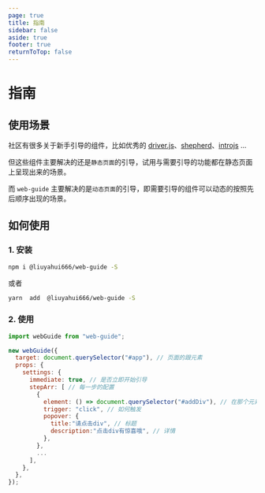 ```yaml
---
page: true
title: 指南
sidebar: false
aside: true
footer: true
returnToTop: false
---
```


# 指南

## 使用场景

社区有很多关于新手引导的组件，比如优秀的 [driver.js](https://github.com/kamranahmedse/driver.js)、[shepherd](https://github.com/shipshapecode/shepherd)、[introjs](https://introjs.com/) ...

但这些组件主要解决的还是`静态页面`的引导，试用与需要引导的功能都在静态页面上呈现出来的场景。

而 `web-guide` 主要解决的是`动态页面`的引导，即需要引导的组件可以动态的按照先后顺序出现的场景。

## 如何使用

### 1. 安装

```sh
npm i @liuyahui666/web-guide -S
```

或者

```sh
yarn  add  @liuyahui666/web-guide -S

```

### 2. 使用

```js
import webGuide from "web-guide";

new webGuide({
  target: document.querySelector("#app"), // 页面的跟元素
  props: {
    settings: {
      immediate: true, // 是否立即开始引导
      stepArr: [ // 每一步的配置
        {
          element: () => document.querySelector("#addDiv"), // 在那个元素上触发
          trigger: "click", // 如何触发
          popover: {
            title:"请点击div", // 标题
            description:"点击div有惊喜哦", // 详情
          },
        },
        ...
      ],
    },
  },
});
```
